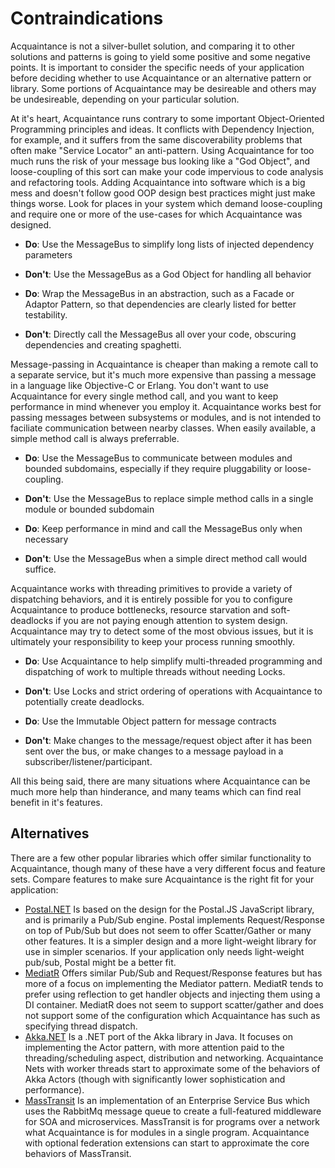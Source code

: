 # Contraindications

Acquaintance is not a silver-bullet solution, and comparing it to other solutions and patterns is going to yield some positive and some negative points. It is important to consider the specific needs of your application before deciding whether to use Acquaintance or an alternative pattern or library. Some portions of Acquaintance may be desireable and others may be undesireable, depending on your particular solution.

At it's heart, Acquaintance runs contrary to some important Object-Oriented Programming principles and ideas. It conflicts with Dependency Injection, for example, and it suffers from the same discoverability problems that often make "Service Locator" an anti-pattern. Using Acquaintance for too much runs the risk of your message bus looking like a "God Object", and loose-coupling of this sort can make your code impervious to code analysis and refactoring tools. Adding Acquaintance into software which is a big mess and doesn't follow good OOP design best practices might just make things worse. Look for places in your system which demand loose-coupling and require one or more of the use-cases for which Acquaintance was designed.

* **Do**: Use the MessageBus to simplify long lists of injected dependency parameters
* **Don't**: Use the MessageBus as a God Object for handling all behavior

* **Do**: Wrap the MessageBus in an abstraction, such as a Facade or Adaptor Pattern, so that dependencies are clearly listed for better testability.
* **Don't**: Directly call the MessageBus all over your code, obscuring dependencies and creating spaghetti.

Message-passing in Acquaintance is cheaper than making a remote call to a separate service, but it's much more expensive than passing a message in a language like Objective-C or Erlang. You don't want to use Acquaintance for every single method call, and you want to keep performance in mind whenever you employ it. Acquaintance works best for passing messages between subsystems or modules, and is not intended to faciliate communication between nearby classes. When easily available, a simple method call is always preferrable.

* **Do**: Use the MessageBus to communicate between modules and bounded subdomains, especially if they require pluggability or loose-coupling.
* **Don't**: Use the MessageBus to replace simple method calls in a single module or bounded subdomain

* **Do**: Keep performance in mind and call the MessageBus only when necessary
* **Don't**: Use the MessageBus when a simple direct method call would suffice.

Acquaintance works with threading primitives to provide a variety of dispatching behaviors, and it is entirely possible for you to configure Acquaintance to produce bottlenecks, resource starvation and soft-deadlocks if you are not paying enough attention to system design. Acquaintance may try to detect some of the most obvious issues, but it is ultimately your responsibility to keep your process running smoothly. 

* **Do**: Use Acquaintance to help simplify multi-threaded programming and dispatching of work to multiple threads without needing Locks.
* **Don't**: Use Locks and strict ordering of operations with Acquaintance to potentially create deadlocks.

* **Do**: Use the Immutable Object pattern for message contracts
* **Don't**: Make changes to the message/request object after it has been sent over the bus, or make changes to a message payload in a subscriber/listener/participant.

All this being said, there are many situations where Acquaintance can be much more help than hinderance, and many teams which can find real benefit in it's features.

## Alternatives

There are a few other popular libraries which offer similar functionality to Acquaintance, though many of these have a very different focus and feature sets. Compare features to make sure Acquaintance is the right fit for your application:

* [Postal.NET](https://github.com/rjperes/Postal.NET) Is based on the design for the Postal.JS JavaScript library, and is primarily a Pub/Sub engine. Postal implements Request/Response on top of Pub/Sub but does not seem to offer Scatter/Gather or many other features. It is a simpler design and a more light-weight library for use in simpler scenarios. If your application only needs light-weight pub/sub, Postal might be a better fit.
* [MediatR](https://github.com/jbogard/MediatR) Offers similar Pub/Sub and Request/Response features but has more of a focus on implementing the Mediator pattern. MediatR tends to prefer using reflection to get handler objects and injecting them using a DI container. MediatR does not seem to support scatter/gather and does not support some of the configuration which Acquaintance has such as specifying thread dispatch.
* [Akka.NET](http://getakka.net/) Is a .NET port of the Akka library in Java. It focuses on implementing the Actor pattern, with more attention paid to the threading/scheduling aspect, distribution and networking. Acquaintance Nets with worker threads start to approximate some of the behaviors of Akka Actors (though with significantly lower sophistication and performance).
* [MassTransit](http://masstransit-project.com/) Is an implementation of an Enterprise Service Bus which uses the RabbitMq message queue to create a full-featured middleware for SOA and microservices. MassTransit is for programs over a network what Acquaintance is for modules in a single program. Acquaintance with optional federation extensions can start to approximate the core behaviors of MassTransit.
